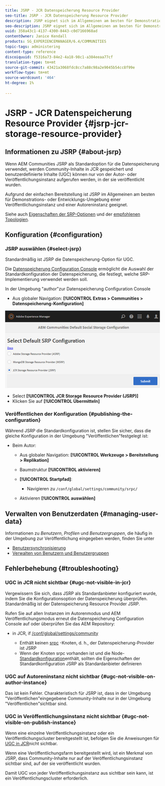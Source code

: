 ```yaml
---
title: JSRP - JCR Datenspeicherung Resource Provider
seo-title: JSRP - JCR Datenspeicherung Resource Provider
description: JSRP eignet sich im Allgemeinen am besten für Demonstrations- oder Entwicklungs-Umgebung einer Instanz im Veröffentlichungsmodus und einer Instanz im Autorenmodus
seo-description: JSRP eignet sich im Allgemeinen am besten für Demonstrations- oder Entwicklungs-Umgebung einer Instanz im Veröffentlichungsmodus und einer Instanz im Autorenmodus
uuid: 358a43c1-4137-4300-8443-c0d7166968ad
contentOwner: Janice Kendall
products: SG_EXPERIENCEMANAGER/6.4/COMMUNITIES
topic-tags: administering
content-type: reference
discoiquuid: f5316a73-84e2-4a18-98c1-a384eeaa77cf
translation-type: tm+mt
source-git-commit: 43421a3068fdc8cc7a88c98a2e9045b54cc8f99e
workflow-type: tm+mt
source-wordcount: '464'
ht-degree: 1%

---
```



# JSRP - JCR Datenspeicherung Resource Provider {#jsrp-jcr-storage-resource-provider}

## Informationen zu JSRP {#about-jsrp}

Wenn AEM Communities JSRP als Standardoption für die Datenspeicherung verwendet, werden Community-Inhalte in JCR gespeichert und benutzerdefinierte Inhalte (UGC) können nur von der Autor- oder Veröffentlichungsinstanz aufgerufen werden, in der sie veröffentlicht wurden.

Aufgrund der einfachen Bereitstellung ist JSRP im Allgemeinen am besten für Demonstrations- oder Entwicklungs-Umgebung einer Veröffentlichungsinstanz und einer Autoreninstanz geeignet.

Siehe auch [Eigenschaften der SRP-Optionen](working-with-srp.md#characteristics-of-srp-options) und der [empfohlenen Topologien](topologies.md).

## Konfiguration {#configuration}

### JSRP auswählen {#select-jsrp}

Standardmäßig ist JSRP die Datenspeicherung-Option für UGC.

Die [Datenspeicherung Configuration Console](srp-config.md) ermöglicht die Auswahl der Standardkonfiguration der Datenspeicherung, die festlegt, welche SRP-Implementierung verwendet werden soll.

In der Umgebung &quot;author&quot;zur Datenspeicherung Configuration Console

* Aus globaler Navigation: **[!UICONTROL Extras > Communities > Datenspeicherung-Konfiguration]**

![chlimage_1-234](assets/chlimage_1-234.png)

* Select **[!UICONTROL JCR Storage Resource Provider (JSRP)]**
* Klicken Sie auf **[!UICONTROL Übermitteln]**

### Veröffentlichen der Konfiguration {#publishing-the-configuration}

Während JSRP die Standardkonfiguration ist, stellen Sie sicher, dass die gleiche Konfiguration in der Umgebung &quot;Veröffentlichen&quot;festgelegt ist:

* Beim Autor:

   * Aus globaler Navigation: **[!UICONTROL Werkzeuge > Bereitstellung > Replikation]**
   * Baumstruktur **[!UICONTROL aktivieren]**
   * **[!UICONTROL Startpfad]**:

      * Navigieren zu `/conf/global/settings/community/srpc/`
   * Aktivieren **[!UICONTROL auswählen]**


## Verwalten von Benutzerdaten {#managing-user-data}

Informationen zu *Benutzern*, *Profilen* und *Benutzergruppen*, die häufig in der Umgebung zur Veröffentlichung eingegeben werden, finden Sie unter

* [Benutzersynchronisierung](sync.md)
* [Verwalten von Benutzern und Benutzergruppen](users.md)

## Fehlerbehebung {#troubleshooting}

### UGC in JCR nicht sichtbar {#ugc-not-visible-in-jcr}

Vergewissern Sie sich, dass JSRP als Standardanbieter konfiguriert wurde, indem Sie die Konfigurationsoption der Datenspeicherung überprüfen. Standardmäßig ist der Datenspeicherung Resource Provider JSRP.

Rufen Sie auf allen Instanzen im Autorenmodus und AEM Veröffentlichungsmodus erneut die Datenspeicherung Configuration Console auf oder überprüfen Sie das AEM Repository:

* in JCR, if [/conf/global/settings/community](http://localhost:4502/crx/de/index.jsp#/conf/global/settings/community)

   * Enthält keinen [srpc](http://localhost:4502/crx/de/index.jsp#/conf/global/settings/community/srpc) -Knoten, d. h., der Datenspeicherung-Provider ist JSRP
   * Wenn der Knoten srpc vorhanden ist und die Node- [Standardkonfiguration](http://localhost:4502/crx/de/index.jsp#/conf/global/settings/community/srpc/defaultconfiguration)enthält, sollten die Eigenschaften der Standardkonfiguration JSRP als Standardanbieter definieren

### UGC auf Autoreninstanz nicht sichtbar {#ugc-not-visible-on-author-instance}

Das ist kein Fehler. Charakteristisch für JSRP ist, dass in der Umgebung &quot;Veröffentlichen&quot;eingegebene Community-Inhalte nur in der Umgebung &quot;Veröffentlichen&quot;sichtbar sind.

### UGC in Veröffentlichungsinstanz nicht sichtbar {#ugc-not-visible-on-publish-instance}

Wenn eine einzelne Veröffentlichungsinstanz oder ein Veröffentlichungscluster bereitgestellt ist, befolgen Sie die Anweisungen für [UGC in JCR](#ugc-not-visible-in-jcr)nicht sichtbar.

Wenn eine Veröffentlichungsfarm bereitgestellt wird, ist ein Merkmal von JSRP, dass Community-Inhalte nur auf der Veröffentlichungsinstanz sichtbar sind, auf der sie veröffentlicht wurden.

Damit UGC von jeder Veröffentlichungsinstanz aus sichtbar sein kann, ist ein Veröffentlichungscluster erforderlich.
